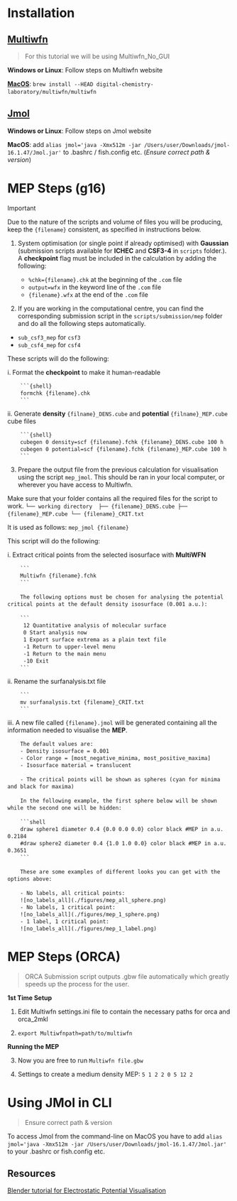 # Installation

## [Multiwfn](http://sobereva.com/multiwfn/)
> For this tutorial we will be using Multiwfn_No_GUI

**Windows or Linux**: Follow steps on Multiwfn website

[**MacOS**](https://github.com/digital-chemistry-laboratory/multiwfn-mac-build): ```brew install --HEAD digital-chemistry-laboratory/multiwfn/multiwfn```

## [Jmol](https://jmol.sourceforge.net/)

**Windows or Linux**: Follow steps on Jmol website

**MacOS**: add ```alias jmol='java -Xmx512m -jar /Users/user/Downloads/jmol-16.1.47/Jmol.jar'``` to .bashrc / fish.config etc. (*Ensure correct path & version*)

# MEP Steps (g16)

> [!IMPORTANT]  
> Due to the nature of the scripts and volume of files you will be producing, keep the `{filename}` consistent, as specified in instructions below.

1. System optimisation (or single point if already optimised) with **Gaussian** (submission scripts available for **ICHEC** and **CSF3-4** in `scripts` folder.).
A **checkpoint** flag must be included in the calculation by adding the following:
   - `%chk={filename}.chk` at the beginning of the `.com` file
   - `output=wfx` in the keyword line of the `.com` file
   - `{filename}.wfx` at the end of the `.com` file

2. If you are working in the computational centre, you can find the corresponding submission script in the `scripts/submission/mep` folder and do all the following steps automatically.

- `sub_csf3_mep` for `csf3`
- `sub_csf4_mep` for `csf4`

These scripts will do the following:

i. Format the **checkpoint** to make it human-readable 

        ```{shell}
        formchk {filename}.chk
        ```

ii. Generate **density** `{filname}_DENS.cube` and **potential** `{filname}_MEP.cube` cube files

        ```{shell}
        cubegen 0 density=scf {filename}.fchk {filename}_DENS.cube 100 h
        cubegen 0 potential=scf {filename}.fchk {filename}_MEP.cube 100 h
        ```
3. Prepare the output file from the previous calculation for visualisation using the script `mep_jmol`. This should be ran in your local computer, or wherever you have access to Multiwfn.

Make sure that your folder contains all the required files for the script to work.
        ```
        └── working directory 
            ├── {filename}_DENS.cube
            ├── {filename}_MEP.cube
            └── {filename}_CRIT.txt
        ```

It is used as follows: `mep_jmol {filename}`

This script will do the following:

i. Extract critical points from the selected isosurface with **MultiWFN**

        ```
        Multiwfn {filename}.fchk
        ```

        The following options must be chosen for analysing the potential critical points at the default density isosurface (0.001 a.u.):

        ```
         12 Quantitative analysis of molecular surface
         0 Start analysis now
         1 Export surface extrema as a plain text file
         -1 Return to upper-level menu
         -1 Return to the main menu
         -10 Exit
        ```

ii. Rename the surfanalysis.txt file
    
        ```
        mv surfanalysis.txt {filename}_CRIT.txt
        ```

iii.  A new file called `{filename}.jmol` will be generated containing all the information needed to visualise the **MEP**.
        
        The default values are:
        - Density isosurface = 0.001
        - Color range = [most_negative_minima, most_positive_maxima]
        - Isosurface material = translucent
        
        - The critical points will be shown as spheres (cyan for minima and black for maxima) 

        In the following example, the first sphere below will be shown while the second one will be hidden:

        ```shell
        draw sphere1 diameter 0.4 {0.0 0.0 0.0} color black #MEP in a.u. 0.2184
        #draw sphere2 diameter 0.4 {1.0 1.0 0.0} color black #MEP in a.u. 0.3651
        ```

        These are some examples of different looks you can get with the options above:

        - No labels, all critical points:
        ![no_labels_all](./figures/mep_all_sphere.png)
        - No labels, 1 critical point:
        ![no_labels_all](./figures/mep_1_sphere.png)
        - 1 label, 1 critical point:
        ![no_labels_all](./figures/mep_1_label.png)
        

# MEP Steps (ORCA)

> ORCA Submission script outputs .gbw file automatically which greatly speeds up the process for the user.

**1st Time Setup**
1. Edit Multiwfn settings.ini file to contain the necessary paths for orca and orca_2mkl

2. ```export Multiwfnpath=path/to/multiwfn```

**Running the MEP**

3. Now you are free to run ```Multiwfn file.gbw```

4. Settings to create a medium density MEP: ```5 1 2 2 0 5 12 2```

# Using JMol in CLI
> Ensure correct path & version

To access Jmol from the command-line on MacOS you have to add ```alias jmol='java -Xmx512m -jar /Users/user/Downloads/jmol-16.1.47/Jmol.jar'``` to your .bashrc or fish.config etc.

## Resources

[Blender tutorial for Electrostatic Potential Visualisation](https://blog.hartleygroup.org/2016/02/22/visualizing-molecular-isosurfaces-mos-etc-in-blender/)
